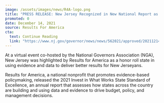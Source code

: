 ```yaml
---
image: /assets/images/news/R4A-logo.png
title: "PRESS RELEASE: New Jersey Recognized in New National Report as an Honor Roll State for Data-Driven and Evidence-Based Policymaking"
promoted: 0
date: December 14, 2021
source: Results For America
cta:
  text: Continue Reading
  link: "https://www.nj.gov/governor/news/news/562021/approved/20211214a.shtml"
---
```


At a virtual event co-hosted by the National Governors Association (NGA), New Jersey was highlighted by Results for America as a honor roll state in using evidence and data to deliver better results for New Jerseyans.

Results for America, a national nonprofit that promotes evidence-based policymaking, released the 2021 Invest in What Works State Standard of Excellence, an annual report that assesses how states across the country are building and using data and evidence to drive budget, policy, and management decisions.
